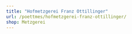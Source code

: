 ```yaml
---
title: "Hofmetzgerei Franz Ottillinger"
url: /poettmes/hofmetzgerei-franz-ottillinger/
shop: Metzgerei
---
```

